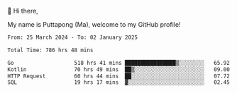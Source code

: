 👋 Hi there,

My name is Puttapong (Ma), welcome to my GitHub profile!

<!--START_SECTION:waka-->

```txt
From: 25 March 2024 - To: 02 January 2025

Total Time: 786 hrs 48 mins

Go                   518 hrs 41 mins ████████████████▒░░░░░░░░   65.92 %
Kotlin               70 hrs 49 mins  ██▒░░░░░░░░░░░░░░░░░░░░░░   09.00 %
HTTP Request         60 hrs 44 mins  ██░░░░░░░░░░░░░░░░░░░░░░░   07.72 %
SQL                  19 hrs 17 mins  ▓░░░░░░░░░░░░░░░░░░░░░░░░   02.45 %
```

<!--END_SECTION:waka-->
